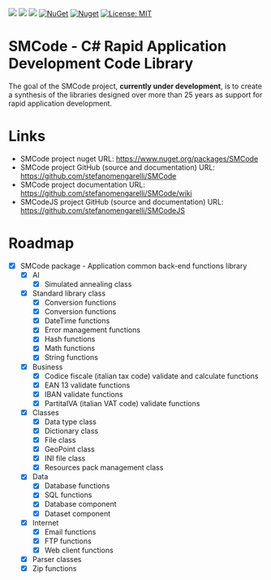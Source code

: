 ![](https://img.shields.io/badge/language-C%23-blue)
![](https://img.shields.io/badge/.NET_8.0-blue)
![](https://img.shields.io/badge/.NET_Framework_4.8-blue)
[![NuGet](https://img.shields.io/nuget/v/SMCode.svg)](https://www.nuget.org/packages/SMCode)
[![Nuget](https://img.shields.io/nuget/dt/SMCode)](https://www.nuget.org/packages/SMCode)
[![License: MIT](https://img.shields.io/badge/License-MIT-yellow.svg)](https://github.com/stefanomengarelli/SMCode/blob/master/LICENSE)

# SMCode - C# Rapid Application Development Code Library
The goal of the SMCode project, **currently under development**, is to create a synthesis of the libraries designed over more than 25 years as support for rapid application development.

# Links
- SMCode project nuget URL: https://www.nuget.org/packages/SMCode
- SMCode project GitHub (source and documentation) URL: https://github.com/stefanomengarelli/SMCode
- SMCode project documentation URL: https://github.com/stefanomengarelli/SMCode/wiki
- SMCodeJS project GitHub (source and documentation) URL: https://github.com/stefanomengarelli/SMCodeJS

# Roadmap
- [X] SMCode package - Application common back-end functions library
  - [X] AI
	- [X] Simulated annealing class
  - [X] Standard library class
	- [X] Conversion functions
	- [X] Conversion functions
	- [X] DateTime functions
	- [X] Error management functions
	- [X] Hash functions
	- [X] Math functions
	- [X] String functions
  - [X] Business
	- [X] Codice fiscale (italian tax code) validate and calculate functions
	- [X] EAN 13 validate functions
	- [X] IBAN validate functions
	- [X] PartitaIVA (italian VAT code) validate functions
  - [X] Classes
	- [X] Data type class
	- [X] Dictionary class
	- [X] File class
	- [X] GeoPoint class
	- [X] INI file class
	- [X] Resources pack management class
  - [X] Data
	- [X] Database functions
	- [X] SQL functions
	- [X] Database component
	- [X] Dataset component
  - [X] Internet 
	- [X] Email functions
	- [X] FTP functions
	- [X] Web client functions
  - [X] Parser classes
  - [X] Zip functions